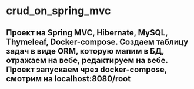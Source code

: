 # crud_on_spring_mvc

## Проект на Spring MVC, Hibernate, MySQL, Thymeleaf, Docker-compose. Создаем таблицу задач в виде ORM, которую мапим в БД, отражаем на вебе, редактируем на вебе. Проект запускаем чрез docker-compose, смотрим на localhost:8080/root
   

